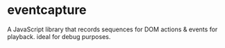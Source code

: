 eventcapture
============

A JavaScript library that records sequences for DOM actions &amp; events for playback. ideal for debug purposes.